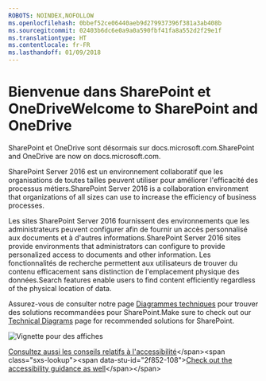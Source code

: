 ```yaml
---
ROBOTS: NOINDEX,NOFOLLOW
ms.openlocfilehash: 0bbef52ce06440aeb9d279937396f381a3ab408b
ms.sourcegitcommit: 02403b6dc6e0a9a0a590fbf41fa8a552d2f29e1f
ms.translationtype: HT
ms.contentlocale: fr-FR
ms.lasthandoff: 01/09/2018
---
```

# <a name="welcome-to-sharepoint-and-onedrive"></a><span data-ttu-id="2f852-101">Bienvenue dans SharePoint et OneDrive</span><span class="sxs-lookup"><span data-stu-id="2f852-101">Welcome to SharePoint and OneDrive</span></span>

<span data-ttu-id="2f852-102">SharePoint et OneDrive sont désormais sur docs.microsoft.com.</span><span class="sxs-lookup"><span data-stu-id="2f852-102">SharePoint and OneDrive are now on docs.microsoft.com.</span></span> 

<span data-ttu-id="2f852-103">SharePoint Server 2016 est un environnement collaboratif que les organisations de toutes tailles peuvent utiliser pour améliorer l'efficacité des processus métiers.</span><span class="sxs-lookup"><span data-stu-id="2f852-103">SharePoint Server 2016 is a collaboration environment that organizations of all sizes can use to increase the efficiency of business processes.</span></span> 

<span data-ttu-id="2f852-104">Les sites SharePoint Server 2016 fournissent des environnements que les administrateurs peuvent configurer afin de fournir un accès personnalisé aux documents et à d'autres informations.</span><span class="sxs-lookup"><span data-stu-id="2f852-104">SharePoint Server 2016 sites provide environments that administrators can configure to provide personalized access to documents and other information.</span></span> <span data-ttu-id="2f852-105">Les fonctionnalités de recherche permettent aux utilisateurs de trouver du contenu efficacement sans distinction de l'emplacement physique des données.</span><span class="sxs-lookup"><span data-stu-id="2f852-105">Search features enable users to find content efficiently regardless of the physical location of data.</span></span>

<span data-ttu-id="2f852-106">Assurez-vous de consulter notre page [Diagrammes techniques](https://technet.microsoft.com/en-us/library/cc263199(v=office.16).aspx) pour trouver des solutions recommandées pour SharePoint.</span><span class="sxs-lookup"><span data-stu-id="2f852-106">Make sure to check out our [Technical Diagrams](https://technet.microsoft.com/en-us/library/cc263199(v=office.16).aspx) page for recommended solutions for SharePoint.</span></span>


![Vignette pour des affiches](media/testfile.png)

<span data-ttu-id="2f852-108">[Consultez aussi les conseils relatifs à l'accessibilité](https://technet.microsoft.com/en-us/library/mt790686(v=office.16).aspx)</span><span class="sxs-lookup"><span data-stu-id="2f852-108">[Check out the accessibility guidance as well](https://technet.microsoft.com/en-us/library/mt790686(v=office.16).aspx)</span></span>
